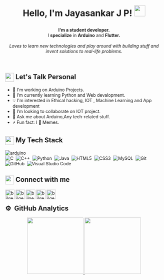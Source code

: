 <h1><p align="center">Hello, I'm Jayasankar J P! <img src="https://media.giphy.com/media/hvRJCLFzcasrR4ia7z/giphy.gif" width="35px"></h1></a></p>

<p align="center"><b>I'm a student developer.</b><br/>I <b>specialize</b> in <b>Arduino</b> and <b>Flutter.</b><br><br> <i>Loves to learn new technologies and play around with building stuff and invent solutions to real-life problems.</i><br></p><br/>

<summary><h2><img src="https://emojis.slackmojis.com/emojis/images/1453406830/264/success-kid.png?1453406830" align="center"
                width="28" /> Let's Talk Personal</h2></summary>


- 🔭 I'm working on Arduino Projects.
- 🌱 I’m currently learning Python and Web devalopment.
- 💡 I'm interested in Ethical hacking, IOT , Machine Learning and App development
- 👯 I’m looking to collaborate on IOT project.
- 💬 Ask me about Arduino,Any tech-related stuff.
- ⚡ Fun fact: I 💖 Memes.

<summary><h2><img src="https://emojis.slackmojis.com/emojis/images/1586280906/8541/computercat.gif?1586280906" align="center"
                width="28" /> My Tech Stack</h2> </summary>

![arduino](https://seeklogo.com/images/A/arduino-logo-5B8F98793E-seeklogo.com.png)&nbsp;         
![C](https://img.shields.io/badge/C-00599C?flat&logo=c&logoColor=white)&nbsp;
![C++](https://img.shields.io/badge/C%2B%2B-00599C?flat&logo=c%2B%2B&logoColor=white)&nbsp;
![Python](https://img.shields.io/badge/Python-3776AB?flat&logo=python&logoColor=white)&nbsp;
![Java](https://img.shields.io/badge/Java-ED8B00?flat&logo=java&logoColor=white)&nbsp;
![HTML5](https://img.shields.io/badge/HTML5-E34F26?flat&logo=html5&logoColor=white)&nbsp;
![CSS3](https://img.shields.io/badge/CSS3-1572B6?flat&logo=css3&logoColor=white)&nbsp;
![MySQL](https://img.shields.io/badge/MySQL-00000F?flat&logo=mysql&logoColor=white)&nbsp;
![Git](https://img.shields.io/badge/Git-F05032?flat&logo=git&logoColor=white)&nbsp;
![GitHub](https://img.shields.io/badge/-GitHub-05122A?style=flat&logo=github)&nbsp;
![Visual Studio Code](https://img.shields.io/badge/-Visual%20Studio%20Code-05122A?style=flat&logo=visual-studio-code&logoColor=007ACC)&nbsp;
<br>

<summary><h2><img src="https://emojis.slackmojis.com/emojis/images/1579216111/7550/pikachu_wave.gif?1579216111" align="center"
                width="28" /> Connect with me</h2></summary>

<p align = "center">
  
[<img align="left" alt="bilgehangecici | Youtube" height="30px" src="https://image.flaticon.com/icons/png/512/1384/1384060.png" />][Youtube]
[<img align="left" alt="bilgehangecici | Mail" height="30px" src="https://image.flaticon.com/icons/png/512/732/732200.png" />][mail]
[<img align="left" alt="bilgehangecici | LinkedIn" height="30px" src="https://www.flaticon.com/svg/static/icons/svg/725/725337.svg"/>][linkedin]
[<img align="left" alt="bilgehangecici | Instagram" height="30px" src="https://image.flaticon.com/icons/svg/725/725278.svg" />][instagram]
[<img align="left" alt="bilgehangecici | Whatsapp" height="30px" src="https://image.flaticon.com/icons/png/512/124/124034.png" />][whatsapp]
</p>
<br>

<summary><h2>⚙️ &nbsp;GitHub Analytics</h2></summary>

<p align="center">
<a href="https://github.com/AVS1508">
  <img height="180em" src="https://github-readme-stats-eight-theta.vercel.app/api?username=sci-copath&show_icons=true&theme=algolia&include_all_commits=true&count_private=true"/>
  <img height="180em" src="https://github-readme-stats-eight-theta.vercel.app/api/top-langs/?username=sci-copath&layout=compact&langs_count=8&theme=algolia"/>
</a>
</p>

[mail]:mailto:scicopath01@gmail.com  
[instagram]: https://www.instagram.com/scicopath_official/
[linkedin]: https://www.linkedin.com/in/jayasankar-jp-9991291a3/
[whatsapp]: https://api.whatsapp.com/message/DHBM4B7A5YDHO1
[Youtube]:https://www.youtube.com/scicopath  
